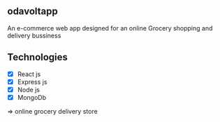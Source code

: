 ## odavoltapp
An e-commerce web app designed for an online 
Grocery shopping and delivery bussiness

## Technologies
 - [x] React js
 - [x] Express js
 - [x] Node js
 - [x] MongoDb

=> online grocery delivery store



